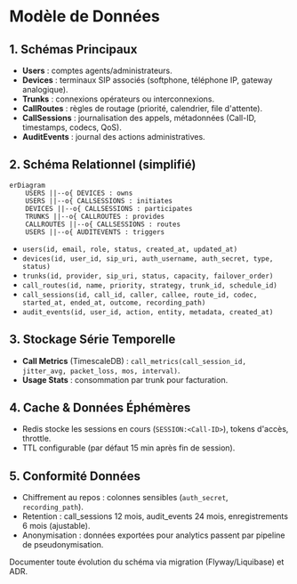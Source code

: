 # Modèle de Données

## 1. Schémas Principaux
- **Users** : comptes agents/administrateurs.
- **Devices** : terminaux SIP associés (softphone, téléphone IP, gateway analogique).
- **Trunks** : connexions opérateurs ou interconnexions.
- **CallRoutes** : règles de routage (priorité, calendrier, file d'attente).
- **CallSessions** : journalisation des appels, métadonnées (Call-ID, timestamps, codecs, QoS).
- **AuditEvents** : journal des actions administratives.

## 2. Schéma Relationnel (simplifié)

```mermaid
erDiagram
    USERS ||--o{ DEVICES : owns
    USERS ||--o{ CALLSESSIONS : initiates
    DEVICES ||--o{ CALLSESSIONS : participates
    TRUNKS ||--o{ CALLROUTES : provides
    CALLROUTES ||--o{ CALLSESSIONS : routes
    USERS ||--o{ AUDITEVENTS : triggers
```

- `users(id, email, role, status, created_at, updated_at)`
- `devices(id, user_id, sip_uri, auth_username, auth_secret, type, status)`
- `trunks(id, provider, sip_uri, status, capacity, failover_order)`
- `call_routes(id, name, priority, strategy, trunk_id, schedule_id)`
- `call_sessions(id, call_id, caller, callee, route_id, codec, started_at, ended_at, outcome, recording_path)`
- `audit_events(id, user_id, action, entity, metadata, created_at)`

## 3. Stockage Série Temporelle
- **Call Metrics** (TimescaleDB) : `call_metrics(call_session_id, jitter_avg, packet_loss, mos, interval)`.
- **Usage Stats** : consommation par trunk pour facturation.

## 4. Cache & Données Éphémères
- Redis stocke les sessions en cours (`SESSION:<Call-ID>`), tokens d'accès, throttle.
- TTL configurable (par défaut 15 min après fin de session).

## 5. Conformité Données
- Chiffrement au repos : colonnes sensibles (`auth_secret`, `recording_path`).
- Retention : call_sessions 12 mois, audit_events 24 mois, enregistrements 6 mois (ajustable).
- Anonymisation : données exportées pour analytics passent par pipeline de pseudonymisation.

Documenter toute évolution du schéma via migration (Flyway/Liquibase) et ADR.
